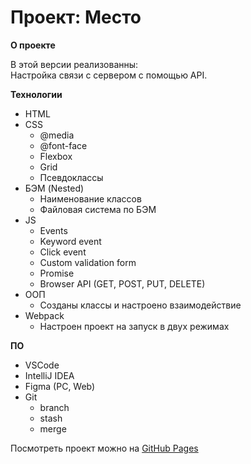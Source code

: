 # Проект: Место

**О проекте**

В этой версии реализованны:  
Настройка связи с сервером с помощью API.

**Технологии**

* HTML
* CSS
    * @media
    * @font-face
    * Flexbox
    * Grid
    * Псевдоклассы
* БЭМ (Nested)
    * Наименование классов
    * Файловая система по БЭМ
* JS  
  * Events
  * Keyword event
  * Click event
  * Custom validation form  
  * Promise
  * Browser API (GET, POST, PUT, DELETE)
* ООП
  * Созданы классы и настроено взаимодействие
* Webpack
  * Настроен проект на запуск в двух режимах

**ПО**

* VSCode
* IntelliJ IDEA
* Figma (PC, Web)
* Git
    * branch
    * stash  
    * merge



Посмотреть проект можно на [GitHub Pages](https://drogunov-s.github.io/mesto-public/)
